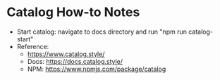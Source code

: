 # Catalog How-to Notes

- Start catalog: navigate to docs directory and run "npm run catalog-start"
- Reference:
    - https://www.catalog.style/
    - Docs: https://docs.catalog.style/
    - NPM: https://www.npmjs.com/package/catalog



